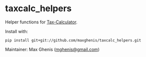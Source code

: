 # taxcalc_helpers
Helper functions for [Tax-Calculator](https://github.com/PSLmodels/Tax-Calculator).

Install with:

    pip install git+git://github.com/maxghenis/taxcalc_helpers.git

Maintainer: Max Ghenis (mghenis@gmail.com)
